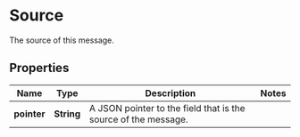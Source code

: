 

# Source

The source of this message.

## Properties

| Name | Type | Description | Notes |
|------------ | ------------- | ------------- | -------------|
|**pointer** | **String** | A JSON pointer to the field that is the source of the message. |  |




